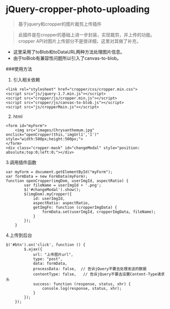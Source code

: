 # jQuery-cropper-photo-uploading
> 基于jquery和cropper的图片裁剪上传插件

> 此插件是在cropper的基础上进一步封装，实现裁剪，并上传的功能。cropper API对图片上传部分不是很详细，这里对其做了补充，

* 这里采用了toBlob和toDataURL两种方法处理图片信息。
* 由于toBlob有兼容性问题所以引入了canvas-to-blob。

###使用方法

1. 引入相关依赖
~~~
<link rel="stylesheet" href="cropper/css/cropper.min.css">
<script src="js/jquery-1.7.min.js"></script>
<script src="cropper/js/cropper.min.js"></script>
<script src="cropper/js/canvas-to-blob.js"></script>
<script src="js/cropperMain.js"></script>
~~~

2. html
~~~
<form id="myForm">
    <img src="images/Chrysanthemum.jpg" onclick="openCropper(this,'imgUrl1','1')" style="width:500px;height:500px;">
</form>
<div class="cropper-mask" id="changeModal" style="position: absolute;top:0;left:0;"></div>
~~~
3.调用插件函数
~~~
var myForm = document.getElementById("myForm");
var formData = new FormData(myForm);
function openCropper(imgDom, userImgId, aspectRatio) {
        var fileName = userImgId + '.png';
        $('#changeModal').show();
        $(imgDom).myCropper({
            id: userImgId,
            aspectRatio: aspectRatio,
            getImgFn: function (cropperImgData) {
                formData.set(userImgId, cropperImgData, fileName);
            }
        });
    }
~~~
4.上传到后台
~~~
$('#btn').on('click', function () {
        $.ajax({
            url: "上传图片url",
            type: "post",
            data: formData,
            processData: false,  // 告诉jQuery不要去处理发送的数据
            contentType: false,   // 告诉jQuery不要去设置Content-Type请求头
            success: function (response, status, xhr) {
                console.log(response, status, xhr);
            }
        });
    });
~~~
